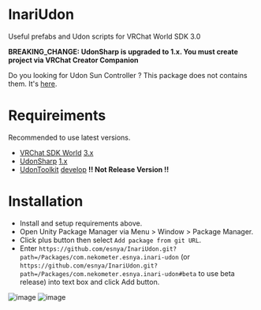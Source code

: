 # InariUdon
Useful prefabs and Udon scripts for VRChat World SDK 3.0

**BREAKING_CHANGE: UdonSharp is upgraded to 1.x. You must create project via VRChat Creator Companion**

Do you looking for Udon Sun Controller ? This package does not contains them. It's [here](https://github.com/esnya/UdonSunController).

# Requireiments
Recommended to use latest versions.

- [VRChat SDK World](https://github.com/vrchat/packages) [3.x](https://github.com/vrchat/packages/blob/3.0.4/packages/com.vrchat.worlds/package.json)
- [UdonSharp](https://github.com/vrchat-community/UdonSharp) [1.x](https://github.com/vrchat-community/UdonSharp/blob/1.0.1/Packages/com.vrchat.UdonSharp/package.json)
- [UdonToolkit](https://github.com/orels1/UdonToolkit/tree/develop) [develop](https://github.com/orels1/UdonToolkit/blob/develop/package.json) **!! Not Release Version !!**

# Installation
- Install and setup requirements above.
- Open Unity Package Manager via Menu > Window > Package Manager.
- Click plus button then select `Add package from git URL`.
- Enter `https://github.com/esnya/InariUdon.git?path=/Packages/com.nekometer.esnya.inari-udon` (or `https://github.com/esnya/InariUdon.git?path=/Packages/com.nekometer.esnya.inari-udon#beta` to use beta release) into text box and click Add button.

![image](https://user-images.githubusercontent.com/2088693/180705211-f0f25559-d66f-460c-aede-445a230ae87a.png)
![image](https://user-images.githubusercontent.com/2088693/180705244-5dea9e3b-62a0-4ed5-b12d-89e612f49ecc.png)
